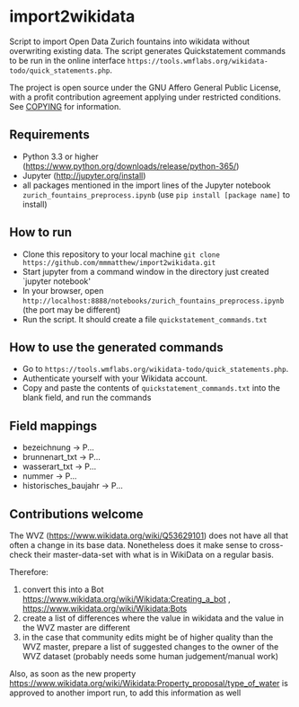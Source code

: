 # import2wikidata
Script to import Open Data Zurich fountains into wikidata without overwriting existing data. The script generates Quickstatement commands to be run in the online interface `https://tools.wmflabs.org/wikidata-todo/quick_statements.php`.

The project is open source under the GNU Affero General Public License, with a profit contribution agreement applying under restricted conditions. See [COPYING](/COPYING) for information.

## Requirements
- Python 3.3 or higher (https://www.python.org/downloads/release/python-365/)
- Jupyter (http://jupyter.org/install)
- all packages mentioned in the import lines of the Jupyter notebook `zurich_fountains_preprocess.ipynb` (use `pip install [package name]` to install)

## How to run
- Clone this repository to your local machine `git clone https://github.com/mmmatthew/import2wikidata.git`
- Start jupyter from a command window in the directory just created `jupyter notebook'
- In your browser, open `http://localhost:8888/notebooks/zurich_fountains_preprocess.ipynb` (the port may be different)
- Run the script. It should create a file `quickstatement_commands.txt`

## How to use the generated commands
- Go to `https://tools.wmflabs.org/wikidata-todo/quick_statements.php`.
- Authenticate yourself with your Wikidata account.
- Copy and paste the contents of `quickstatement_commands.txt` into the blank field, and run the commands

## Field mappings
- bezeichnung -> P...
- brunnenart_txt -> P...
- wasserart_txt -> P...
- nummer -> P...
- historisches_baujahr -> P...

## Contributions welcome
The WVZ (https://www.wikidata.org/wiki/Q53629101) does not have all that often a change in its base data. Nonetheless does it make sense to cross-check their master-data-set with what is in WikiData on a regular basis.

Therefore: 
1) convert this into a Bot https://www.wikidata.org/wiki/Wikidata:Creating_a_bot , https://www.wikidata.org/wiki/Wikidata:Bots 
2) create a list of differences where the value in wikidata and the value in the WVZ master are different
3) in the case that community edits might be of higher quality than the WVZ master, prepare a list of suggested changes to the owner of the WVZ dataset (probably needs some human judgement/manual work)

Also, as soon as the new property https://www.wikidata.org/wiki/Wikidata:Property_proposal/type_of_water is approved to another import run, to add this information as well
